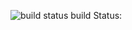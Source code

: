 ![build status](https://travis-ci.org/etheld/mydockerservices.svg?branch=master)
build Status: [](https://travis-ci.org/etheld/mydockerservices)
